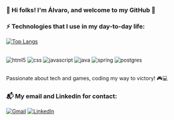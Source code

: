 ### 🚧 Hi folks! I'm Álvaro, and welcome to my GitHub 👋

### ⚡ Technologies that I use in my day-to-day life:

[![Top Langs](https://github-readme-stats.vercel.app/api/top-langs/?username=alvarosig&layout=pie)](https://github.com/alvarosig/github-readme-stats)

<div style="display: inline_block"> </br>
    <img align="center" alt="html5" src="https://img.shields.io/badge/html5-%23E34F26.svg?style=for-the-badge&logo=html5&logoColor=white">
    <img align="center" alt="css" src="https://img.shields.io/badge/css3-%231572B6.svg?style=for-the-badge&logo=css3&logoColor=white">
    <img align="center" alt="javascript" src="https://img.shields.io/badge/javascript-%23323330.svg?style=for-the-badge&logo=javascript&logoColor=%23F7DF1E">
    <img align="center" alt="java" src="https://img.shields.io/badge/java-%23ED8B00.svg?style=for-the-badge&logo=openjdk&logoColor=white">
    <img align="center" alt="spring" src="https://img.shields.io/badge/spring-%236DB33F.svg?style=for-the-badge&logo=spring&logoColor=white">
    <img align="center" alt="postgres" src="https://img.shields.io/badge/postgres-%23316192.svg?style=for-the-badge&logo=postgresql&logoColor=white">
</div></br>

Passionate about tech and games, coding my way to victory! 🎮💻

### 📬 My email and Linkedin for contact: 
[![Gmail](https://img.shields.io/badge/Gmail-D14836?style=for-the-badge&logo=gmail&logoColor=white)](mailto:alvarosilvalg@gmail.com)
[![LinkedIn](https://img.shields.io/badge/linkedin-%230077B5.svg?style=for-the-badge&logo=linkedin&logoColor=white)](https://www.linkedin.com/in/alvarosig/)
